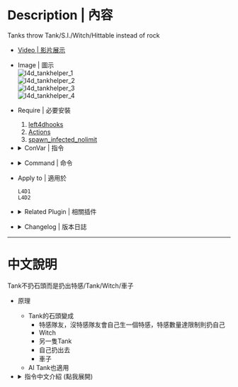 # Description | 內容
Tanks throw Tank/S.I./Witch/Hittable instead of rock

* [Video | 影片展示](https://youtu.be/v-hHB0XzyW0?si=iUmdRvYAsSS_K3KO)

* Image | 圖示
    <br/>![l4d_tankhelper_1](image/l4d_tankhelper_1.gif)
    <br/>![l4d_tankhelper_2](image/l4d_tankhelper_2.gif)
    <br/>![l4d_tankhelper_3](image/l4d_tankhelper_3.gif)
    <br/>![l4d_tankhelper_4](image/l4d_tankhelper_4.gif)

* Require | 必要安裝
    1. [left4dhooks](https://forums.alliedmods.net/showthread.php?t=321696)
    2. [Actions](https://forums.alliedmods.net/showthread.php?t=336374)
    3. [spawn_infected_nolimit](https://github.com/fbef0102/L4D1_2-Plugins/tree/master/spawn_infected_nolimit)

* <details><summary>ConVar | 指令</summary>

    * cfg/sourcemod/l4d_tankhelper.cfg
        ```php
        // AI Tank throws helper special infected or car chance [0.0, 100.0]
        l4d_tank_throw_si_ai "100.0"

        // Real Tank Player throws helper special infected or car chance [0.0, 100.0]
        l4d_tank_throw_si_player "70.0"

        // Weight of helper Hunter[0.0, 10.0]
        l4d_tank_throw_hunter "2.0"

        // Weight of helper Smoker[0.0, 10.0]
        l4d_tank_throw_smoker "2.0"

        // Weight of helper Boomer[0.0, 10.0]
        l4d_tank_throw_boomer "2.0"

        // Weight of helper Charger [0.0, 10.0]
        l4d_tank_throw_charger "2.0"

        // Weight of helper Spitter [0.0, 10.0]
        l4d_tank_throw_spitter "2.0"

        // Weight of helper Jockey [0.0, 10.0]
        l4d_tank_throw_jockey "2.0"

        // Weight of helper Tank[0.0, 10.0]
        l4d_tank_throw_tank "2.0"

        // Weight of throwing Tank self[0.0, 10.0]
        l4d_tank_throw_self "10.0"

        // Helper Tank bot health
        l4d_tank_throw_tank_health "750"

        // Weight of helper Witch[0.0, 10.0]
        l4d_tank_throw_witch "2.0"

        // Helper Witch health
        l4d_tank_throw_witch_health "250"

        // Amount of seconds before a helper witch is kicked. (only remove witches spawned by this plugin)
        l4d_tank_throw_witch_lifespan "30"

        // Hunter Limit on the field[1 ~ 5] (if limit reached, throw Hunter teammate, if all hunters busy, throw Tank self)
        l4d_tank_throw_hunter_limit "2"

        // Smoker Limit on the field[1 ~ 5] (if limit reached, throw Smoker teammate, if all smokers busy, throw Tank self)
        l4d_tank_throw_smoker_limit "2"

        // Boomer Limit on the field[1 ~ 5] (if limit reached, throw Boomer teammate)
        l4d_tank_throw_boomer_limit "2"

        // Charger Limit on the field[1 ~ 5] (if limit reached, throw Charger teammate, if all chargers busy, throw Tank self)
        l4d_tank_throw_charger_limit "2"

        // Spitter Limit on the field[1 ~ 5] (if limit reached, throw Spitter teammate)
        l4d_tank_throw_spitter_limit "1"

        // Jockey Limit on the field[1 ~ 5] (if limit reached, throw Jockey teammate, if all jockeys busy, throw Tank self)
        l4d_tank_throw_jockey_limit "2"

        // Tank Limit on the field[1 ~ 10] (if limit reached, throw Tank teammate or yourself)
        l4d_tank_throw_tank_limit "3"

        // Witch Limit on the field[1 ~ 10] (if limit reached, throw Tank self)
        l4d_tank_throw_witch_limit "3"

        // Weight of Hittable Car[0.0, 10.0]
        l4d_tank_throw_car "5.0"

        // Amount of seconds before a Hittable Car is removed (only remove hittable cars spawned by this plugin)
        l4d_tank_throw_car_lifespan "30.0"
        ```
</details>

* <details><summary>Command | 命令</summary>
    
    None
</details>

* Apply to | 適用於
    ```
    L4D1
    L4D2
    ```

* <details><summary>Related Plugin | 相關插件</summary>

    1. [l4d_tracerock](https://github.com/fbef0102/Game-Private_Plugin/tree/main/L4D_插件/Nothing_Impossible_%E7%84%A1%E7%90%86%E6%94%B9%E9%80%A0%E7%89%88/l4d_tracerock): Tank's rock will trace survivor until hit something.
        > Tank的石頭自動追蹤倖存者
</details>

* <details><summary>Changelog | 版本日誌</summary>

    * v2.5h (2024-8-27)
        * Fixed ghost infected bug

    * v2.4h (2024-5-1)
        * Don't throw SI if over too much special infeced limit

    * v2.3h (2024-4-22)
        * Optimize code and improve performance

    * v2.2h (2024-1-27)
        * Update Gamedata
        * Update Cvars
        * Require <spawn_infected_nolimit>
        * Tank can now throw hittable object

    * v2.1h (2023-11-16)
        * Fixed crash: "no free edicts"

    * v2.0h (2023-9-5)
        * Teleport Rock before removed

    * v1.9h (2023-5-21)
        * Fixed crash and error

    * v1.8h
        * Use left4dhooks to optimize code

    * v1.7h
        * [AlliedModders Post](https://forums.alliedmods.net/showpost.php?p=2771705&postcount=68)
        * Remake Code
        * Removed rock thrown sound (it's looping)
        * Throw Witch (Require Actions extension)
        * Separate chance for Real Tank player and AI Tank
        * ConVar to set infected limit
        * Create special infected without being limit by director

    * v1.0
        * [By Pan panxiaohai](https://forums.alliedmods.net/showthread.php?t=140254)
</details>

- - - -
# 中文說明
Tank不扔石頭而是扔出特感/Tank/Witch/車子

* 原理
    * Tank的石頭變成
        * 特感隊友，沒特感隊友會自己生一個特感，特感數量達限制則扔自己
        * Witch
        * 另一隻Tank
        * 自己扔出去
        * 車子
    * AI Tank也適用

* <details><summary>指令中文介紹 (點我展開)</summary>

    * cfg/sourcemod/l4d_tankhelper.cfg
        ```php
        // AI Tank的石頭變成特感或車子扔出去的機率 [0.0 ~ 100.0]
        l4d_tank_throw_si_ai "100.0"

        // 真人 Tank的石頭變成特感或車子扔出去的機率 [0.0 ~ 100.0]
        l4d_tank_throw_si_player "70.0"

        // 石頭變成Hunter的權重值 [0.0 ~ 10.0]
        l4d_tank_throw_hunter "2.0"

        // 石頭變成Smoker的權重值 [0.0 ~ 10.0]
        l4d_tank_throw_smoker "2.0"

        // 石頭變成Boomer的權重值[0.0 ~ 10.0]
        l4d_tank_throw_boomer "2.0"

        // 石頭變成Charger的權重值 [0.0 ~ 10.0]
        l4d_tank_throw_charger "2.0"

        // 石頭變成Spitter的權重值 [0.0 ~ 10.0]
        l4d_tank_throw_spitter "2.0"

        // 石頭變成Jockey的權重值 [0.0 ~ 10.0]
        l4d_tank_throw_jockey "2.0"

        // 石頭變成Tank的權重值 [0.0 ~ 10.0]
        l4d_tank_throw_tank "2.0"

        // Tank把自己扔出去的權重值 [0.0 ~ 10.0]
        l4d_tank_throw_self "10.0"

        // 石頭變成Tank時，設置這隻Tank的血量
        l4d_tank_throw_tank_health "750"

        // 石頭變成Witch的權重值 [0.0 ~ 10.0]
        l4d_tank_throw_witch "2.0"

        // 石頭變成Witch時，設置這隻Witch的血量
        l4d_tank_throw_witch_health "250"

        // 石頭變成Witch時，經過30秒之後自動移除Witch (只會移除由石頭變成的Witch)
        l4d_tank_throw_witch_lifespan "30"

        // 設置Hunter的數量限制 [1 ~ 5] (當場上Hunter的數量達限制時，石頭改扔自己)
        l4d_tank_throw_hunter_limit "2"

        // 設置Smoker的數量限制[1 ~ 5] (當場上Smoker的數量達限制時，石頭改扔自己)
        l4d_tank_throw_smoker_limit "2"

        // 設置Boomer的數量限制[1 ~ 5] (當場上Boomer的數量達限制時，石頭改扔自己)
        l4d_tank_throw_boomer_limit "2"

        // 設置Charger的數量限制[1 ~ 5] (當場上Charger的數量達限制時，石頭改扔自己)
        l4d_tank_throw_charger_limit "2"

        // 設置Spitter的數量限制[1 ~ 5] (當場上Spitter的數量達限制時，石頭改扔自己)
        l4d_tank_throw_spitter_limit "1"

        // 設置Jockey的數量限制[1 ~ 5] (當場上Jockey的數量達限制時，石頭改扔自己)
        l4d_tank_throw_jockey_limit "2"

        // 設置Tank的數量限制[1 ~ 10] (當場上Tank的數量達限制時，石頭改扔自己)
        l4d_tank_throw_tank_limit "3"

        // 設置Witch的數量限制[1 ~ 10] (當場上Witch的數量達限制時，石頭改扔自己)
        l4d_tank_throw_witch_limit "3"

        // 石頭變成車子的權重值 [0.0 ~ 10.0]
        l4d_tank_throw_car "5.0"

        // 石頭變成車子之後，經過30秒之後自動移除 (只會移除由石頭變成的車子)
        l4d_tank_throw_car_lifespan "30.0"
        ```
</details>
